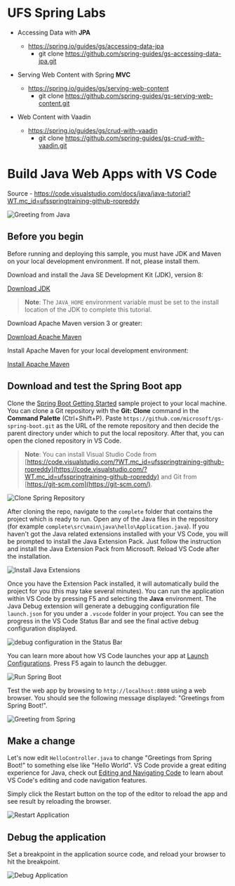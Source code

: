 # UFS Spring Labs

- Accessing Data with **JPA**
  - <https://spring.io/guides/gs/accessing-data-jpa>
    - git clone https://github.com/spring-guides/gs-accessing-data-jpa.git
- Serving Web Content with Spring **MVC**
  - <https://spring.io/guides/gs/serving-web-content>
    - git clone https://github.com/spring-guides/gs-serving-web-content.git


- Web Content with Vaadin
  - https://spring.io/guides/gs/crud-with-vaadin
    - git clone https://github.com/spring-guides/gs-crud-with-vaadin.git



# Build Java Web Apps with VS Code

Source - https://code.visualstudio.com/docs/java/java-tutorial?WT.mc_id=ufsspringtraining-github-ropreddy 

![Greeting from Java](https://code.visualstudio.com/assets/docs/java/java-tutorial/greeting-from-spring.png?WT.mc_id=ufsspringtraining-github-ropreddy)

## Before you begin

Before running and deploying this sample, you must have JDK and Maven on your local development environment. If not, please install them.

Download and install the Java SE Development Kit (JDK), version 8:

[Download JDK](http://www.oracle.com/technetwork/java/javase/downloads/jdk8-downloads-2133151.html)

> **Note**: The `JAVA_HOME` environment variable must be set to the install location of the JDK to complete this tutorial.

Download Apache Maven version 3 or greater:

[Download Apache Maven](https://maven.apache.org/download.cgi)

Install Apache Maven for your local development environment:

[Install Apache Maven](https://maven.apache.org/install)



## Download and test the Spring Boot app

Clone the [Spring Boot Getting Started](https://github.com/spring-guides/gs-spring-boot) sample project to your local machine. You can clone a Git repository with the **Git: Clone** command in the **Command Palette** (Ctrl+Shift+P). Paste `https://github.com/microsoft/gs-spring-boot.git` as the URL of the remote repository and then decide the parent directory under which to put the local repository. After that, you can open the cloned repository in VS Code.

> **Note**: You can install Visual Studio Code from [https://code.visualstudio.com/?WT.mc_id=ufsspringtraining-github-ropreddy](https://code.visualstudio.com/?WT.mc_id=ufsspringtraining-github-ropreddy) and Git from [https://git-scm.com](https://git-scm.com/).

![Clone Spring Repository](https://code.visualstudio.com/assets/docs/java/java-tutorial/clone-repository.gif?WT.mc_id=ufsspringtraining-github-ropreddy)

After cloning the repo, navigate to the `complete` folder that contains the project which is ready to run. Open any of the Java files in the repository (for example `complete\src\main\java\hello\Application.java`). If you haven't got the Java related extensions installed with your VS Code, you will be prompted to install the Java Extension Pack. Just follow the instruction and install the Java Extension Pack from Microsoft. Reload VS Code after the installation.

![Install Java Extensions](https://code.visualstudio.com/assets/docs/java/java-tutorial/install-extensions.gif?WT.mc_id=ufsspringtraining-github-ropreddy)

Once you have the Extension Pack installed, it will automatically build the project for you (this may take several minutes). You can run the application within VS Code by pressing F5 and selecting the **Java** environment. The Java Debug extension will generate a debugging configuration file `launch.json` for you under a `.vscode` folder in your project. You can see the progress in the VS Code Status Bar and see the final active debug configuration displayed.

![debug configuration in the Status Bar](https://code.visualstudio.com/assets/docs/java/java-tutorial/debugging-status-bar.png?WT.mc_id=ufsspringtraining-github-ropreddy)

You can learn more about how VS Code launches your app at [Launch Configurations](https://code.visualstudio.com/docs/editor/debugging?WT.mc_id=ufsspringtraining-github-ropreddy#_launch-configurations). Press F5 again to launch the debugger.

![Run Spring Boot](https://code.visualstudio.com/assets/docs/java/java-tutorial/run-spring-boot.gif?WT.mc_id=ufsspringtraining-github-ropreddy)

Test the web app by browsing to `http://localhost:8080` using a web browser. You should see the following message displayed: "Greetings from Spring Boot!".

![Greeting from Spring](https://code.visualstudio.com/assets/docs/java/java-tutorial/greeting-from-spring.png?WT.mc_id=ufsspringtraining-github-ropreddy)

## Make a change

Let's now edit `HelloController.java` to change "Greetings from Spring Boot!" to something else like "Hello World". VS Code provide a great editing experience for Java, check out [Editing and Navigating Code](https://code.visualstudio.com/docs/languages/java?WT.mc_id=ufsspringtraining-github-ropreddy#_editing-and-navigating-code) to learn about VS Code's editing and code navigation features.

Simply click the Restart button on the top of the editor to reload the app and see result by reloading the browser.

![Restart Application](https://code.visualstudio.com/assets/docs/java/java-tutorial/restart-application.png?WT.mc_id=ufsspringtraining-github-ropreddy)

## Debug the application

Set a breakpoint in the application source code, and reload your browser to hit the breakpoint.

![Debug Application](https://code.visualstudio.com/assets/docs/java/java-tutorial/debugging.png?WT.mc_id=ufsspringtraining-github-ropreddy)